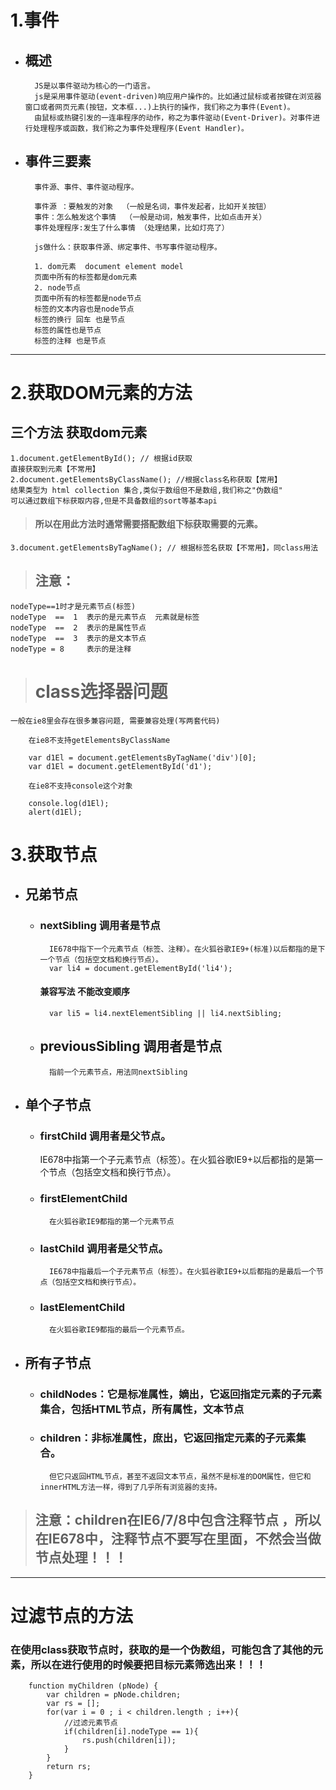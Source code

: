 # 1.事件
+ ## 概述
        JS是以事件驱动为核心的一门语言。
        js是采用事件驱动(event-driven)响应用户操作的。比如通过鼠标或者按键在浏览器窗口或者网页元素(按钮，文本框...)上执行的操作，我们称之为事件(Event)。
        由鼠标或热键引发的一连串程序的动作，称之为事件驱动(Event-Driver)。对事件进行处理程序或函数，我们称之为事件处理程序(Event Handler)。
+ ## 事件三要素
        事件源、事件、事件驱动程序。

        事件源 ：要触发的对象  （一般是名词，事件发起者，比如开关按钮）
        事件：怎么触发这个事情  （一般是动词，触发事件，比如点击开关）
        事件处理程序:发生了什么事情 （处理结果，比如灯亮了）

        js做什么：获取事件源、绑定事件、书写事件驱动程序。

        1. dom元素  document element model 
		页面中所有的标签都是dom元素
	    2. node节点  
		页面中所有的标签都是node节点
		标签的文本内容也是node节点
		标签的换行 回车 也是节点
		标签的属性也是节点
		标签的注释 也是节点
***
# 2.获取DOM元素的方法
## 三个方法 获取dom元素
	1.document.getElementById(); // 根据id获取
    直接获取到元素【不常用】
	2.document.getElementsByClassName(); //根据class名称获取【常用】
    结果类型为 html collection 集合,类似于数组但不是数组,我们称之"伪数组"
    可以通过数组下标获取内容,但是不具备数组的sort等基本api
> #### 所以在用此方法时通常需要搭配数组下标获取需要的元素。
    
	3.document.getElementsByTagName(); // 根据标签名获取【不常用】，同class用法
> ## 注意：
    nodeType==1时才是元素节点(标签)
    nodeType  ==  1  表示的是元素节点  元素就是标签
    nodeType  ==  2  表示的是属性节点
    nodeType  ==  3  表示的是文本节点
	nodeType = 8     表示的是注释

> # class选择器问题
    一般在ie8里会存在很多兼容问题, 需要兼容处理(写两套代码)
		
		在ie8不支持getElementsByClassName

		var d1El = document.getElementsByTagName('div')[0];
		var d1El = document.getElementById('d1');

		在ie8不支持console这个对象

		console.log(d1El);
		alert(d1El);

# 3.获取节点
+ ## 兄弟节点
    - ### nextSibling 调用者是节点
            IE678中指下一个元素节点（标签、注释）。在火狐谷歌IE9+(标准)以后都指的是下一个节点（包括空文档和换行节点）。
            var li4 = document.getElementById('li4');
        #### 兼容写法 不能改变顺序
		    var li5 = li4.nextElementSibling || li4.nextSibling;
    - ## previousSibling 调用者是节点
            指前一个元素节点，用法同nextSibling
+ ## 单个子节点
    - ### firstChild 调用者是父节点。
        IE678中指第一个子元素节点（标签）。在火狐谷歌IE9+以后都指的是第一个节点（包括空文档和换行节点）。
    - ### firstElementChild
            在火狐谷歌IE9都指的第一个元素节点
    - ### lastChild 调用者是父节点。
            IE678中指最后一个子元素节点（标签）。在火狐谷歌IE9+以后都指的是最后一个节点（包括空文档和换行节点）。
    - ### lastElementChild
            在火狐谷歌IE9都指的最后一个元素节点。
+ ## 所有子节点 
    - ### childNodes：它是标准属性，嫡出，它返回指定元素的子元素集合，包括HTML节点，所有属性，文本节点
    - ### children：非标准属性，庶出，它返回指定元素的子元素集合。
            但它只返回HTML节点，甚至不返回文本节点，虽然不是标准的DOM属性，但它和innerHTML方法一样，得到了几乎所有浏览器的支持。
> ## 注意：children在IE6/7/8中包含注释节点 ，所以在IE678中，注释节点不要写在里面，不然会当做节点处理！！！


***
# 过滤节点的方法
 ###  在使用class获取节点时，获取的是一个伪数组，可能包含了其他的元素，所以在进行使用的时候要把目标元素筛选出来！！！
        function myChildren (pNode) {
			var children = pNode.children;
			var rs = [];
			for(var i = 0 ; i < children.length ; i++){
				//过滤元素节点
				if(children[i].nodeType == 1){
					rs.push(children[i]);
				}
			}
			return rs;
		}
        



